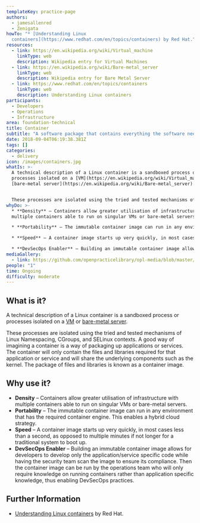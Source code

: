 ```yaml
---
templateKey: practice-page
authors:
  - jamesallenred
  - Zenigata
howTo: "* [Understanding Linux
  containers](https://www.redhat.com/en/topics/containers) by Red Hat."
resources:
  - link: https://en.wikipedia.org/wiki/Virtual_machine
    linkType: web
    description: Wikipedia entry for Virtual Machines
  - link: https://en.wikipedia.org/wiki/Bare-metal_server
    linkType: web
    description: Wikipedia entry for Bare Metal Server
  - link: https://www.redhat.com/en/topics/containers
    linkType: web
    description: Understanding Linux containers
participants:
  - Developers
  - Operations
  - Infrastructure
area: foundation-technical
title: Container
subtitle: "A software package that contains everything the software needs to run. "
date: 2018-09-04T06:19:38.381Z
tags: []
categories: 
  - delivery
icon: /images/containers.jpg
whatIs: >-
  A technical description of a Linux container is a sandboxed process or
  processes isolated on a [VM](https://en.wikipedia.org/wiki/Virtual_machine) or
  [bare-metal server](https://en.wikipedia.org/wiki/Bare-metal_server).


  These processes are isolated using the tried and tested mechanisms of Linux Namespacing, CGroups, and SELinux contexts. A good way of imagining a container is a way of packaging up applications or services. The container will only contain the files and libraries required for that application or service and will share the underlying components such as the kernel. The package of files and libraries is known as a container image.
whyDo: >-
  * **Density** – Containers allow greater utilisation of infrastructure with
  multiple containers able to run on singular VMs or bare-metal servers.

  * **Portability** – The immutable container image can run in any environment that has the required container engine. This enables a hybrid cloud strategy.

  * **Speed** – A container image starts up very quickly, in most cases less than a second, as opposed to multiple minutes if not longer for a traditional system to boot up.

  * **DevSecOps Enabler** – Building an immutable container image allows for developers to develop only the application/service specific code while having the security team scan the image to ensure its compliance. Then the container image can be run by the operations team who will only require knowledge on running containers rather than application specific knowledge, thus enabling DevSecOps practices.
mediaGallery:
  - link: https://github.com/openpracticelibrary/opl-media/blob/master/images/containers.jpg?raw=true
people: "1"
time: Ongoing
difficulty: moderate
---
```

## What is it?

A technical description of a Linux container is a sandboxed process or processes isolated on a [VM](https://en.wikipedia.org/wiki/Virtual_machine) or [bare-metal server](https://en.wikipedia.org/wiki/Bare-metal_server).

These processes are isolated using the tried and tested mechanisms of Linux Namespacing, CGroups, and SELinux contexts. A good way of imagining a container is a way of packaging up applications or services. The container will only contain the files and libraries required for that application or service and will share the underlying components such as the kernel. The package of files and libraries is known as a container image.

## Why use it?

* **Density** – Containers allow greater utilisation of infrastructure with multiple containers able to run on singular VMs or bare-metal servers.
* **Portability** – The immutable container image can run in any environment that has the required container engine. This enables a hybrid cloud strategy.
* **Speed** – A container image starts up very quickly, in most cases less than a second, as opposed to multiple minutes if not longer for a traditional system to boot up.
* **DevSecOps Enabler** – Building an immutable container image allows for developers to develop only the application/service specific code while having the security team scan the image to ensure its compliance. Then the container image can be run by the operations team who will only require knowledge on running containers rather than application specific knowledge, thus enabling DevSecOps practices.

## Further Information

* [Understanding Linux containers](https://www.redhat.com/en/topics/containers) by Red Hat.
